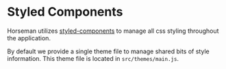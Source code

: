 # Styled Components

Horseman utilizes [styled-components][sc] to manage all css styling throughout
the application.

By default we provide a single theme file to manage shared bits of style
information. This theme file is located in `src/themes/main.js`.

[sc]: https://www.styled-components.com/
